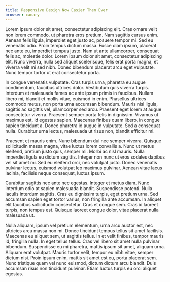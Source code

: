 ```yaml
---
title: Responsive Design Now Easier Then Ever
browser: canary
---
```

Lorem ipsum dolor sit amet, consectetur adipiscing elit. Cras ornare velit non lorem commodo, ut pharetra eros pretium. Nam sagittis cursus enim. Aenean felis ligula, imperdiet eget justo ac, posuere tempor mi. Sed eu venenatis odio. Proin tempus dictum massa. Fusce diam ipsum, placerat nec ante eu, imperdiet tempus justo. Nam ut ante ullamcorper, consequat felis ac, molestie dolor. Lorem ipsum dolor sit amet, consectetur adipiscing elit. Nunc viverra, nulla sed aliquet scelerisque, felis erat porta magna, et viverra velit mi sed nibh. Donec bibendum placerat arcu eget vulputate. Nunc tempor tortor ut erat consectetur porta.

In congue venenatis vulputate. Cras turpis urna, pharetra eu augue condimentum, faucibus ultrices dolor. Vestibulum quis viverra turpis. Interdum et malesuada fames ac ante ipsum primis in faucibus. Nullam libero mi, blandit et mollis vitae, euismod in enim. Phasellus ultrices commodo metus, non porta urna accumsan bibendum. Mauris nisl ligula, sagittis ac sagittis vel, ullamcorper sed arcu. Praesent eget lorem at augue consectetur viverra. Praesent semper porta felis in dignissim. Vivamus ut maximus est, id egestas sapien. Maecenas finibus quam libero, in congue sapien tincidunt a. Donec pharetra id augue in vulputate. Sed a consequat nulla. Curabitur urna lectus, malesuada ut risus non, blandit efficitur mi.

Praesent et mauris enim. Nunc bibendum dui nec semper viverra. Quisque sollicitudin massa magna, vitae luctus lorem convallis a. Nunc ut metus eleifend, pretium justo quis, semper mi. Morbi ac nisl mauris. Nulla imperdiet ligula eu dictum sagittis. Integer non nunc ut eros sodales dapibus vel sit amet mi. Sed eu eleifend orci, nec volutpat justo. Donec venenatis pulvinar lectus, euismod volutpat leo maximus pulvinar. Aenean vitae lacus lacinia, facilisis neque consequat, luctus ipsum.

Curabitur sagittis nec ante nec egestas. Integer et metus diam. Nunc interdum odio at sapien malesuada blandit. Suspendisse potenti. Nulla iaculis interdum sagittis. Cras eu dignissim turpis, eget pretium urna. Sed accumsan sapien eget tortor varius, non fringilla ante accumsan. In aliquet elit faucibus sollicitudin consectetur. Cras et congue sem. Cras id laoreet turpis, non tempus est. Quisque laoreet congue dolor, vitae placerat nulla malesuada ut.

Nulla aliquam, ipsum vel pretium elementum, urna arcu auctor est, nec ultricies arcu massa non mi. Donec tincidunt tempus tellus sit amet facilisis. Maecenas eu aliquet sem, ut sagittis tellus. In et velit finibus, tempor mauris id, fringilla nulla. In eget tellus tellus. Cras vel libero sit amet nulla pulvinar bibendum. Suspendisse eu mi pharetra, mattis ipsum sit amet, aliquam urna. Aliquam erat volutpat. Mauris tortor velit, tempor eu nibh vitae, semper dictum nisi. Proin ipsum enim, mattis sit amet est eu, porta placerat sem. Nunc tristique quam vel nunc euismod, dictum dictum arcu blandit. Duis accumsan risus non tincidunt pulvinar. Etiam luctus turpis eu orci aliquet egestas. 